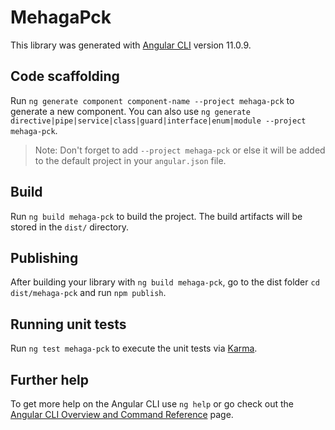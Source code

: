 # MehagaPck

This library was generated with [Angular CLI](https://github.com/angular/angular-cli) version 11.0.9.

## Code scaffolding

Run `ng generate component component-name --project mehaga-pck` to generate a new component. You can also use `ng generate directive|pipe|service|class|guard|interface|enum|module --project mehaga-pck`.
> Note: Don't forget to add `--project mehaga-pck` or else it will be added to the default project in your `angular.json` file. 

## Build

Run `ng build mehaga-pck` to build the project. The build artifacts will be stored in the `dist/` directory.

## Publishing

After building your library with `ng build mehaga-pck`, go to the dist folder `cd dist/mehaga-pck` and run `npm publish`.

## Running unit tests

Run `ng test mehaga-pck` to execute the unit tests via [Karma](https://karma-runner.github.io).

## Further help

To get more help on the Angular CLI use `ng help` or go check out the [Angular CLI Overview and Command Reference](https://angular.io/cli) page.
